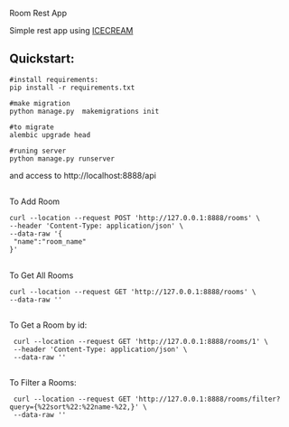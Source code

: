Room Rest App

Simple rest app using [ICECREAM](https://github.com/xenups/ICECREAM "ICECREAM")


## Quickstart:

   	#install requirements:
    pip install -r requirements.txt
    
	#make migration
	python manage.py  makemigrations init
	
	#to migrate
	alembic upgrade head
	
	#runing server
    python manage.py runserver 

 
and access to http://localhost:8888/api

##
To Add Room

    curl --location --request POST 'http://127.0.0.1:8888/rooms' \
    --header 'Content-Type: application/json' \
    --data-raw '{
     "name":"room_name"
    }'

##
To Get All Rooms

    curl --location --request GET 'http://127.0.0.1:8888/rooms' \
    --data-raw ''

##
To Get a Room by id:

     curl --location --request GET 'http://127.0.0.1:8888/rooms/1' \
     --header 'Content-Type: application/json' \
     --data-raw ''

##
To Filter a Rooms:

     curl --location --request GET 'http://127.0.0.1:8888/rooms/filter?query={%22sort%22:%22name-%22,}' \
     --data-raw ''
